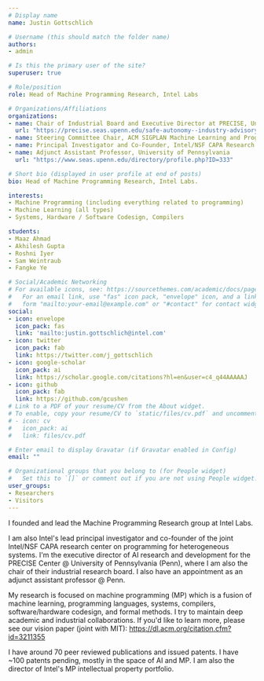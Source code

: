 ```yaml
---
# Display name
name: Justin Gottschlich

# Username (this should match the folder name)
authors:
- admin

# Is this the primary user of the site?
superuser: true

# Role/position
role: Head of Machine Programming Research, Intel Labs

# Organizations/Affiliations
organizations:
- name: Chair of Industrial Board and Executive Director at PRECISE, University of Pennsylvania
  url: "https://precise.seas.upenn.edu/safe-autonomy--industry-advisory-board"
- name: Steering Committee Chair, ACM SIGPLAN Machine Learning and Programming Languages Workshop
- name: Principal Investigator and Co-Founder, Intel/NSF CAPA Research Center
- name: Adjunct Assistant Professor, University of Pennsylvania
  url: "https://www.seas.upenn.edu/directory/profile.php?ID=333"

# Short bio (displayed in user profile at end of posts)
bio: Head of Machine Programming Research, Intel Labs.

interests:
- Machine Programming (including everything related to programming)
- Machine Learning (all types)
- Systems, Hardware / Software Codesign, Compilers

students:
- Maaz Ahmad
- Akhilesh Gupta
- Roshni Iyer
- Sam Weintraub
- Fangke Ye

# Social/Academic Networking
# For available icons, see: https://sourcethemes.com/academic/docs/page-builder/#icons
#   For an email link, use "fas" icon pack, "envelope" icon, and a link in the
#   form "mailto:your-email@example.com" or "#contact" for contact widget.
social:
- icon: envelope
  icon_pack: fas
  link: 'mailto:justin.gottschlich@intel.com'
- icon: twitter
  icon_pack: fab
  link: https://twitter.com/j_gottschlich
- icon: google-scholar
  icon_pack: ai
  link: https://scholar.google.com/citations?hl=en&user=c4_q44AAAAAJ
- icon: github
  icon_pack: fab
  link: https://github.com/gcushen
# Link to a PDF of your resume/CV from the About widget.
# To enable, copy your resume/CV to `static/files/cv.pdf` and uncomment the lines below.
# - icon: cv
#   icon_pack: ai
#   link: files/cv.pdf

# Enter email to display Gravatar (if Gravatar enabled in Config)
email: ""

# Organizational groups that you belong to (for People widget)
#   Set this to `[]` or comment out if you are not using People widget.
user_groups:
- Researchers
- Visitors
---
```


I founded and lead the Machine Programming Research group at Intel Labs.

I am also Intel's lead principal investigator and co-founder of the joint Intel/NSF CAPA research center on programming for heterogeneous systems. I'm the executive director of AI research and development for the PRECISE Center @ University of Pennsylvania (Penn), where I am also the chair of their industrial research board. I also have an appointment as an adjunct assistant professor @ Penn.

My research is focused on machine programming (MP) which is a fusion of machine learning, programming languages, systems, compilers, software/hardware codesign, and formal methods. I try to maintain deep academic and industrial collaborations. If you'd like to learn more, please see our vision paper (joint with MIT): https://dl.acm.org/citation.cfm?id=3211355

I have around 70 peer reviewed publications and issued patents. I have ~100 patents pending, mostly in the space of AI and MP. I am also the director of Intel's MP intellectual property portfolio.
